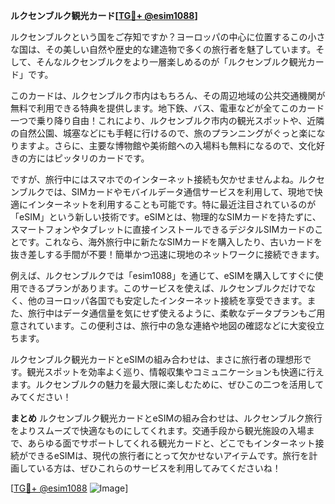 **ルクセンブルク観光カード[[TG💪+ @esim1088](https://t.me/s/esim1088)]**

ルクセンブルクという国をご存知ですか？ヨーロッパの中心に位置するこの小さな国は、その美しい自然や歴史的な建造物で多くの旅行者を魅了しています。そして、そんなルクセンブルクをより一層楽しめるのが「ルクセンブルク観光カード」です。

このカードは、ルクセンブルク市内はもちろん、その周辺地域の公共交通機関が無料で利用できる特典を提供します。地下鉄、バス、電車などが全てこのカード一つで乗り降り自由！これにより、ルクセンブルク市内の観光スポットや、近隣の自然公園、城塞などにも手軽に行けるので、旅のプランニングがぐっと楽になりますよ。さらに、主要な博物館や美術館への入場料も無料になるので、文化好きの方にはピッタリのカードです。

ですが、旅行中にはスマホでのインターネット接続も欠かせませんよね。ルクセンブルクでは、SIMカードやモバイルデータ通信サービスを利用して、現地で快適にインターネットを利用することも可能です。特に最近注目されているのが「eSIM」という新しい技術です。eSIMとは、物理的なSIMカードを持たずに、スマートフォンやタブレットに直接インストールできるデジタルSIMカードのことです。これなら、海外旅行中に新たなSIMカードを購入したり、古いカードを抜き差しする手間が不要！簡単かつ迅速に現地のネットワークに接続できます。

例えば、ルクセンブルクでは「esim1088」を通じて、eSIMを購入してすぐに使用できるプランがあります。このサービスを使えば、ルクセンブルクだけでなく、他のヨーロッパ各国でも安定したインターネット接続を享受できます。また、旅行中はデータ通信量を気にせず使えるように、柔軟なデータプランもご用意されています。この便利さは、旅行中の急な連絡や地図の確認などに大変役立ちます。

ルクセンブルク観光カードとeSIMの組み合わせは、まさに旅行者の理想形です。観光スポットを効率よく巡り、情報収集やコミュニケーションも快適に行えます。ルクセンブルクの魅力を最大限に楽しむために、ぜひこの二つを活用してみてください！

**まとめ**
ルクセンブルク観光カードとeSIMの組み合わせは、ルクセンブルク旅行をよりスムーズで快適なものにしてくれます。交通手段から観光施設の入場まで、あらゆる面でサポートしてくれる観光カードと、どこでもインターネット接続ができるeSIMは、現代の旅行者にとって欠かせないアイテムです。旅行を計画している方は、ぜひこれらのサービスを利用してみてくださいね！

[[TG💪+ @esim1088](https://t.me/s/esim1088) ![Image](https://i.postimg.cc/Y0z9fWf4/image.png)]